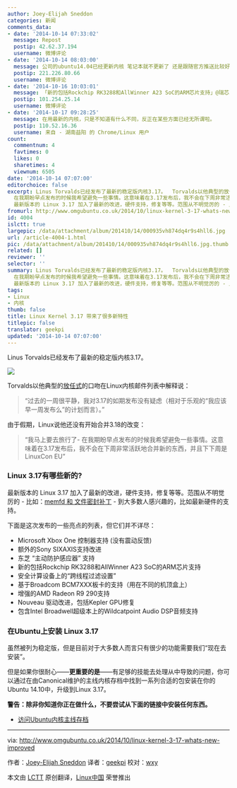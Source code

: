 ```yaml
---
author: Joey-Elijah Sneddon
categories: 新闻
comments_data:
- date: '2014-10-14 07:33:02'
  message: Repost
  postip: 42.62.37.194
  username: 微博评论
- date: '2014-10-14 08:03:00'
  message: 公司的ubuntu14.04已经更新内核 笔记本就不更新了 还是跟随官方推送比较好
  postip: 221.226.80.66
  username: 微博评论
- date: '2014-10-16 10:03:01'
  message: 「新的包括Rockchip RK3288和AllWinner A23 SoC的ARM芯片支持」@瑞芯-Rockchip
  postip: 101.254.25.14
  username: 微博评论
- date: '2014-10-17 09:28:25'
  message: 在用最新的内核，只是不知道有什么不同，反正在某些方面已经无所谓啦。
  postip: 110.52.16.36
  username: 来自 - 湖南益阳 的 Chrome/Linux 用户
count:
  commentnum: 4
  favtimes: 0
  likes: 0
  sharetimes: 4
  viewnum: 6505
date: '2014-10-14 07:07:00'
editorchoice: false
excerpt: Linus Torvalds已经发布了最新的稳定版内核3.17。  Torvalds以他典型的放任式的口吻在Linux内核邮件列表中解释说：  过去的一周很平静，我对3.17的如期发布没有疑虑（相对于乐观的我应该早一周发布么的计划而言）。  由于假期，Linux说他还没有开始合并3.18的改变：  我马上要去旅行了-
  在我期盼早点发布的时候我希望避免一些事情。这意味着在3.17发布后，我不会在下周非常活跃地合并新的东西，并且下下周是LinuxCon EU  Linux 3.17有哪些新的?
  最新版本的 Linux 3.17 加入了最新的改进，硬件支持，修复等等。范围从不明觉厉的 - 比如：me
fromurl: http://www.omgubuntu.co.uk/2014/10/linux-kernel-3-17-whats-new-improved
id: 4004
islctt: true
largepic: /data/attachment/album/201410/14/000935vh874dq4r9s4hll6.jpg
url: /article-4004-1.html
pic: /data/attachment/album/201410/14/000935vh874dq4r9s4hll6.jpg.thumb.jpg
related: []
reviewer: ''
selector: ''
summary: Linus Torvalds已经发布了最新的稳定版内核3.17。  Torvalds以他典型的放任式的口吻在Linux内核邮件列表中解释说：  过去的一周很平静，我对3.17的如期发布没有疑虑（相对于乐观的我应该早一周发布么的计划而言）。  由于假期，Linux说他还没有开始合并3.18的改变：  我马上要去旅行了-
  在我期盼早点发布的时候我希望避免一些事情。这意味着在3.17发布后，我不会在下周非常活跃地合并新的东西，并且下下周是LinuxCon EU  Linux 3.17有哪些新的?
  最新版本的 Linux 3.17 加入了最新的改进，硬件支持，修复等等。范围从不明觉厉的 - 比如：me
tags:
- Linux
- 内核
thumb: false
title: Linux Kernel 3.17 带来了很多新特性
titlepic: false
translator: geekpi
updated: '2014-10-14 07:07:00'
---
```


Linus Torvalds已经发布了最新的稳定版内核3.17。


![](/data/attachment/album/201410/14/000935vh874dq4r9s4hll6.jpg)


Torvalds以他典型的[放任式](http://lkml.iu.edu/hypermail/linux/kernel/1410.0/02818.html)的口吻在Linux内核邮件列表中解释说：



> 
> “过去的一周很平静，我对3.17的如期发布没有疑虑（相对于乐观的“我应该早一周发布么”的计划而言）。”
> 
> 
> 


由于假期，Linux说他还没有开始合并3.18的改变：



> 
> “我马上要去旅行了- 在我期盼早点发布的时候我希望避免一些事情。这意味着在3.17发布后，我不会在下周非常活跃地合并新的东西，并且下下周是LinuxCon EU”
> 
> 
> 


### Linux 3.17有哪些新的?


最新版本的 Linux 3.17 加入了最新的改进，硬件支持，修复等等。范围从不明觉厉的 - 比如：[memfd 和 文件密封补丁](http://lwn.net/Articles/607627/) - 到大多数人感兴趣的，比如最新硬件的支持。


下面是这次发布的一些亮点的列表，但它们并不详尽：


* Microsoft Xbox One 控制器支持 (没有震动反馈)
* 额外的Sony SIXAXIS支持改进
* 东芝 “主动防护感应器” 支持
* 新的包括Rockchip RK3288和AllWinner A23 SoC的ARM芯片支持
* 安全计算设备上的“跨线程过滤设置”
* 基于Broadcom BCM7XXX板卡的支持（用在不同的机顶盒上）
* 增强的AMD Radeon R9 290支持
* Nouveau 驱动改进，包括Kepler GPU修复
* 包含Intel Broadwell超级本上的Wildcatpoint Audio DSP音频支持


### 在Ubuntu上安装 Linux 3.17


虽然被列为稳定版，但是目前对于大多数人而言只有很少的功能需要我们“现在去安装”。


但是如果你很耐心——**更重要的是**——有足够的技能去处理从中导致的问题，你可以通过在由Canonical维护的主线内核存档中找到一系列合适的包安装在你的Ubuntu 14.10中，升级到Linux 3.17。


**警告：除非你知道你正在做什么，不要尝试从下面的链接中安装任何东西。**


* [访问Ubuntu内核主线存档](http://kernel.ubuntu.com/%7Ekernel-ppa/mainline/?C=N;O=D)




---


via: <http://www.omgubuntu.co.uk/2014/10/linux-kernel-3-17-whats-new-improved>


作者：[Joey-Elijah Sneddon](https://plus.google.com/117485690627814051450/?rel=author) 译者：[geekpi](https://github.com/geekpi) 校对：[wxy](https://github.com/wxy)


本文由 [LCTT](https://github.com/LCTT/TranslateProject) 原创翻译，[Linux中国](http://linux.cn/) 荣誉推出